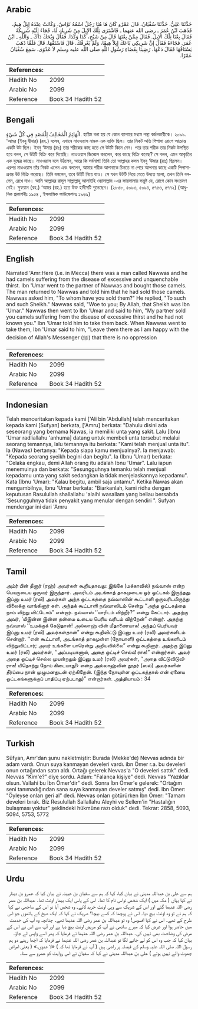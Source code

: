 ## Arabic


<div dir="rtl" lang="ar" style={{fontSize:'larger',backgroundColor:'#f8f9fa',padding:20}}>
حَدَّثَنَا عَلِيٌّ، حَدَّثَنَا سُفْيَانُ، قَالَ عَمْرٌو كَانَ هَا هُنَا رَجُلٌ اسْمُهُ نَوَّاسٌ، وَكَانَتْ عِنْدَهُ إِبِلٌ هِيمٌ، فَذَهَبَ ابْنُ عُمَرَ ـ رضى الله عنهما ـ فَاشْتَرَى تِلْكَ الإِبِلَ مِنْ شَرِيكٍ لَهُ، فَجَاءَ إِلَيْهِ شَرِيكُهُ فَقَالَ بِعْنَا تِلْكَ الإِبِلَ‏.‏ فَقَالَ مِمَّنْ بِعْتَهَا قَالَ مِنْ شَيْخٍ، كَذَا وَكَذَا‏.‏ فَقَالَ وَيْحَكَ ذَاكَ ـ وَاللَّهِ ـ ابْنُ عُمَرَ‏.‏ فَجَاءَهُ فَقَالَ إِنَّ شَرِيكِي بَاعَكَ إِبِلاً هِيمًا، وَلَمْ يَعْرِفْكَ‏.‏ قَالَ فَاسْتَقْهَا‏.‏ قَالَ فَلَمَّا ذَهَبَ يَسْتَاقُهَا فَقَالَ دَعْهَا، رَضِينَا بِقَضَاءِ رَسُولِ اللَّهِ صلى الله عليه وسلم لاَ عَدْوَى‏.‏ سَمِعَ سُفْيَانُ عَمْرًا‏.‏
</div>
<div style={{backgroundColor:'#f8f9fa',padding:20, marginBottom: 10}}><table> <thead> <tr> <th>References:</th> <th></th> </tr> </thead> <tbody><tr><td>Hadith No</td><td>2099</td></tr><tr><td>Arabic No</td><td>2099</td></tr><tr><td>Reference</td><td>Book 34 Hadith 52</td></tr></tbody></table></div>

## Bengali


<div dir="ltr" lang="bn" style={{fontSize:'larger',backgroundColor:'#f8f9fa',padding:20}}>
الْهَائِمُ الْمُخَالِفُ لِلْقَصْدِ فِي كُلِّ شَيْءٍ. হায়িম বলা হয় যে কোন ব্যাপারে মধ্যম পন্থা বর্জনকারীকে। ২০৯৯. ‘আমর (ইবনু দ্বীনার) (রহ.) বলেন, এখানে নাওওয়াস নামক এক ব্যক্তি ছিল। তার নিকট অতি পিপাসা রোগে আক্রান্ত একটি উট ছিল। ইবনু ‘উমার (রাঃ) তার শরীকের কাছ হতে সে উটটি কিনে নেন। পরে তার শরীক তার নিকট উপস্থিত হয়ে বলল, সে উটটি বিক্রি করে দিয়েছি। নাওওয়াস জিজ্ঞেস করলেন, কার কাছে বিক্রি করেছ? সে বলল, এমন আকৃতির এক বৃদ্ধের কাছে। নাওওয়াস বলে উঠলেন, আরে কি সর্বনাশ! তিনি তো আল্লাহর কসম ইবনু ‘উমার (রাঃ) ছিলেন। এরপর নাওওয়াস তাঁর নিকট এলেন এবং বললেন, আমার শরীক আপনাকে চিনতে না পেরে আপনার কাছে একটি পিপাসাক্রান্ত উট বিক্রি করেছে। তিনি বললেন, তবে উটটি নিয়ে যাও। সে যখন উটটি নিয়ে যেতে উদ্যত হলো, তখন তিনি বললেন, রেখে দাও। আমি আল্লাহর রাসূল সাল্লাল্লাহু আলাইহি ওয়াসাল্লাম -এর ফায়সালায় সন্তুষ্ট যে, রোগে কোন সংক্রমণ নেই। সুফয়ান (রহ.) ‘আমর (রহ.) হতে উক্ত হাদীসটি শুনেছেন। (২৮৫৮, ৫০৯৩, ৫০৯৪, ৫৭৫৩, ৫৭৭২) (আধুনিক প্রকাশনীঃ ১৯৫৪ , ইসলামিক ফাউন্ডেশনঃ ১৯৬৯)
</div>
<div style={{backgroundColor:'#f8f9fa',padding:20, marginBottom: 10}}><table> <thead> <tr> <th>References:</th> <th></th> </tr> </thead> <tbody><tr><td>Hadith No</td><td>2099</td></tr><tr><td>Arabic No</td><td>2099</td></tr><tr><td>Reference</td><td>Book 34 Hadith 52</td></tr></tbody></table></div>

## English


<div dir="ltr" lang="en" style={{fontSize:'larger',backgroundColor:'#f8f9fa',padding:20}}>
Narrated 'Amr:Here (i.e. in Mecca) there was a man called Nawwas and he had camels suffering from the disease of excessive and unquenchable thirst. Ibn 'Umar went to the partner of Nawwas and bought those camels. The man returned to Nawwas and told him that he had sold those camels. Nawwas asked him, "To whom have you sold them?" He replied, "To such and such Sheikh." Nawwas said, "Woe to you; By Allah, that Sheikh was Ibn 'Umar." Nawwas then went to Ibn 'Umar and said to him, "My partner sold you camels suffering from the disease of excessive thirst and he had not known you." Ibn 'Umar told him to take them back. When Nawwas went to take them, Ibn 'Umar said to him, "Leave them there as I am happy with the decision of Allah's Messenger (ﷺ) that there is no oppression
</div>
<div style={{backgroundColor:'#f8f9fa',padding:20, marginBottom: 10}}><table> <thead> <tr> <th>References:</th> <th></th> </tr> </thead> <tbody><tr><td>Hadith No</td><td>2099</td></tr><tr><td>Arabic No</td><td>2099</td></tr><tr><td>Reference</td><td>Book 34 Hadith 52</td></tr></tbody></table></div>

## Indonesian


<div dir="ltr" lang="id" style={{fontSize:'larger',backgroundColor:'#f8f9fa',padding:20}}>
Telah menceritakan kepada kami ['Ali bin 'Abdullah] telah menceritakan kepada kami [Sufyan] berkata, ['Amru] berkata: "Dahulu disini ada seseorang yang bernama Nawas, ia memiliki unta yang sakit. Lalu [Ibnu 'Umar radliallahu 'anhuma] datang untuk membeli unta tersebut melalui seorang temannya, lalu temannya itu berkata: "Kami telah menjual unta itu". Ia (Nawas) bertanya: "Kepada siapa kamu menjualnya?. Ia menjawab: "Kepada seorang syeikh begini dan begitu". Ia (Ibnu 'Umar) berkata: "Celaka engkau, demi Allah orang itu adalah Ibnu 'Umar". Lalu iapun menemuinya dan berkata: "Sesungguhnya temanku telah menjual kepadamu unta yang sakit sedangkan ia tidak menjelaskannya kepadamu". Kata (Ibnu 'Umar): "Kalau begitu, ambil saja untamu". Ketika Nawas akan mengambilnya, Ibnu 'Umar berkata: "Biarkanlah, kami ridha dengan keputusan Rasulullah shallallahu 'alaihi wasallam yang beliau bersabda 'Sesungguhnya tidak penyakit yang menular dengan sendiri ". Sufyan mendengar ini dari 'Amru
</div>
<div style={{backgroundColor:'#f8f9fa',padding:20, marginBottom: 10}}><table> <thead> <tr> <th>References:</th> <th></th> </tr> </thead> <tbody><tr><td>Hadith No</td><td>2099</td></tr><tr><td>Arabic No</td><td>2099</td></tr><tr><td>Reference</td><td>Book 34 Hadith 52</td></tr></tbody></table></div>

## Tamil


<div dir="ltr" lang="ta" style={{fontSize:'larger',backgroundColor:'#f8f9fa',padding:20}}>
அம்ர் பின் தீனார் (ரஹ்) அவர்கள் கூறியதாவது: இங்கே (மக்காவில்) நவ்வாஸ் என்ற பெயருடைய ஒருவர் இருந்தார். அவரிடம் அடங்காத் தாகமுடைய ஓர் ஒட்டகம் இருந்தது. இப்னு உமர் (ரலி) அவர்கள் அந்த ஒட்டகத்தை நவ்வாஸின் கூட்டாளி ஒருவரிடமிருந்து விலைக்கு வாங்கினார் கள். அந்தக் கூட்டாளி நவ்வாஸிடம் சென்று ‘‘அந்த ஒட்டகத்தை நாம் விற்று விட்டோம்” என்றார். நவ்வாஸ் ‘‘யாரிடம் விற்றீர்?” என்று கேட்டார். அதற்கு அவர், ‘யிஇன்ன இன்ன தன்மை உடைய பெரிய வரிடம் விற்றேன்” என்றார். அதற்கு நவ்வாஸ் ‘‘உமக்குக் கேடுதான்! அல்லாஹ் வின் மீதாணையாக! அந்தப் பெரியவர் இப்னு உமர் (ரலி) அவர்கள்தான்” என்று கூறிவிட்டு இப்னு உமர் (ரலி) அவர்களிடம் சென்றார். ‘‘என் கூட்டாளி, அடங்காத் தாகமுள்ள (நோயாளி) ஒட்டகத்தை உங்களிடம் விற்றுவிட்டார்; அவர் உங்களை யாரென்று அறியவில்லை” என்று கூறினார். அதற்கு இப்னு உமர் (ரலி) அவர்கள், ‘‘அப்படியானால், அதை ஓட்டிச் செல்வீ ராக!” என்றார்கள். அவர் அதை ஓட்டிச் செல்ல முயன்றதும் இப்னு உமர் (ரலி) அவர்கள், ‘‘அதை விட்டுவிடுவீராக! யிதொற்று நோய் கிடையாது!› என்ற அல்லாஹ்வின் தூதர் (ஸல்) அவர்களின் தீர்ப்பை நான் முழுமனதுடன் ஏற்கிறேன். (இந்த நோயுள்ள ஒட்டகத்தால் என் ஏனைய ஒட்டகங்களுக்குப் பாதிப்பு ஏற்படாது)” என்றார்கள். அத்தியாயம் : 34
</div>
<div style={{backgroundColor:'#f8f9fa',padding:20, marginBottom: 10}}><table> <thead> <tr> <th>References:</th> <th></th> </tr> </thead> <tbody><tr><td>Hadith No</td><td>2099</td></tr><tr><td>Arabic No</td><td>2099</td></tr><tr><td>Reference</td><td>Book 34 Hadith 52</td></tr></tbody></table></div>

## Turkish


<div dir="ltr" lang="tr" style={{fontSize:'larger',backgroundColor:'#f8f9fa',padding:20}}>
Süfyan, Amr'dan şunu nakletmiştir: Burada (Mekke'de) Nevvas adında bir adam vardı. Onun suya kanmayan develeri vardı. ibn Ömer r.a. bu develeri onun ortağından satın aldı. Ortağı gelerek Nevvas'a "O develeri sattık" dedi. Nevvas "Kim'e?" diye sordu. Adam: "Falanca kişiye" dedi. Nevvas "Yazıklar olsun. Vallahi bu İbn Ömer'dir" dedi. Sonra İbn Ömer'e gelerek: "Ortağım seni tanımadığından sana suya kanmayan develer satmış" dedi. Ibn Ömer: "Öyleyse onları geri al" dedi. Nevvas onları götürürken İbn Ömer: "Tamam develeri bırak. Biz Resulullah Sallallahu Aleyhi ve Sellem'in "Hastalığın bulaşması yoktur" şeklindeki hükmüne razı olduk" dedi. Tekrar: 2858, 5093, 5094, 5753, 5772
</div>
<div style={{backgroundColor:'#f8f9fa',padding:20, marginBottom: 10}}><table> <thead> <tr> <th>References:</th> <th></th> </tr> </thead> <tbody><tr><td>Hadith No</td><td>2099</td></tr><tr><td>Arabic No</td><td>2099</td></tr><tr><td>Reference</td><td>Book 34 Hadith 52</td></tr></tbody></table></div>

## Urdu


<div dir="rtl" lang="ur" style={{fontSize:'larger',backgroundColor:'#f8f9fa',padding:20}}>
ہم سے علی بن عبداللہ مدینی نے بیان کیا، کہا کہ ہم سے سفیان بن عیینہ نے بیان کیا کہ عمرو بن دینار نے کہا یہاں ( مکہ میں ) ایک شخص نواس نام کا تھا۔ اس کے پاس ایک بیمار اونٹ تھا۔ عبداللہ بن عمر رضی اللہ عنہما گئے اور اس کے شریک سے وہی اونٹ خرید لائے۔ وہ شخص آیا تو اس کے ساجھی نے کہا کہ ہم نے تو وہ اونٹ بیچ دیا۔ اس نے پوچھا کہ کسے بیچا؟ شریک نے کہا کہ ایک شیخ کے ہاتھوں جو اس طرح کے تھے۔ اس نے کہا افسوس! وہ تو عبداللہ بن عمر رضی اللہ عنہما تھے۔ چنانچہ وہ آپ کی خدمت میں حاضر ہوا اور عرض کیا کہ میرے ساتھی نے آپ کو مریض اونٹ بیچ دیا ہے اور آپ سے اس نے اس کے مرض کی وضاحت بھی نہیں کی۔ عبداللہ بن عمر رضی اللہ عنہما نے فرمایا کہ پھر اسے واپس لے جاؤ۔ بیان کیا کہ جب وہ اس کو لے جانے لگا تو عبداللہ بن عمر رضی اللہ عنہما نے فرمایا کہ اچھا رہنے دو ہم رسول اللہ صلی اللہ علیہ وسلم کے فیصلہ پر راضی ہیں ( آپ نے فرمایا تھا کہ ) «لا عدوى‏.‏» ( یعنی امراض چھوت والے نہیں ہوتے ) علی بن عبداللہ مدینی نے کہا کہ سفیان نے اس روایت کو عمرو سے سنا۔
</div>
<div style={{backgroundColor:'#f8f9fa',padding:20, marginBottom: 10}}><table> <thead> <tr> <th>References:</th> <th></th> </tr> </thead> <tbody><tr><td>Hadith No</td><td>2099</td></tr><tr><td>Arabic No</td><td>2099</td></tr><tr><td>Reference</td><td>Book 34 Hadith 52</td></tr></tbody></table></div>
